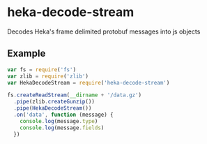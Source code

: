 # heka-decode-stream

Decodes Heka's frame delimited protobuf messages into js objects

## Example

```js
var fs = require('fs')
var zlib = require('zlib')
var HekaDecodeStream = require('heka-decode-stream')

fs.createReadStream(__dirname + '/data.gz')
  .pipe(zlib.createGunzip())
  .pipe(HekaDecodeStream())
  .on('data', function (message) {
    console.log(message.type)
    console.log(message.fields)
  })
```
